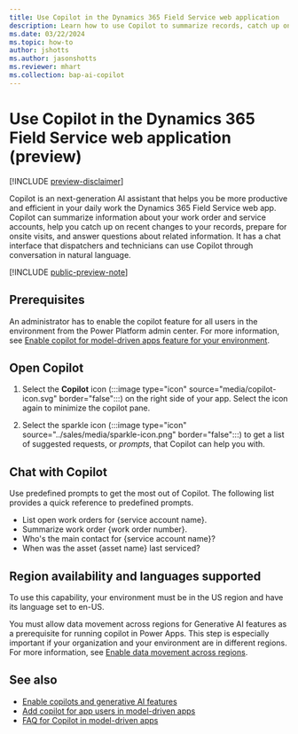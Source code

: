 ```yaml
---
title: Use Copilot in the Dynamics 365 Field Service web application
description: Learn how to use Copilot to summarize records, catch up on recent changes, and prepare for onsite jobs.
ms.date: 03/22/2024
ms.topic: how-to
author: jshotts
ms.author: jasonshotts
ms.reviewer: mhart
ms.collection: bap-ai-copilot
---
```


# Use Copilot in the Dynamics 365 Field Service web application (preview)

[!INCLUDE [preview-disclaimer](../includes/public-preview-banner.md)]

Copilot is an next-generation AI assistant that helps you be more productive and efficient in your daily work the Dynamics 365 Field Service web app. Copilot can summarize information about your work order and service accounts, help you catch up on recent changes to your records, prepare for onsite visits, and answer questions about related information. It has a chat interface that dispatchers and technicians can use Copilot through conversation in natural language.

[!INCLUDE [public-preview-note](../includes/public-preview-note.md)]

## Prerequisites

An administrator has to enable the copilot feature for all users in the environment from the Power Platform admin center. For more information, see [Enable copilot for model-driven apps feature for your environment](/power-apps/maker/model-driven-apps/add-ai-copilot#enable-copilot-for-model-driven-apps-feature-for-your-environment).

## Open Copilot

1. Select the **Copilot** icon (:::image type="icon" source="media/copilot-icon.svg" border="false":::) on the right side of your app. Select the icon again to minimize the copilot pane.

1. Select the sparkle icon (:::image type="icon" source="../sales/media/sparkle-icon.png" border="false":::) to get a list of suggested requests, or *prompts*, that Copilot can help you with.

## Chat with Copilot

Use predefined prompts to get the most out of Copilot. The following list provides a quick reference to predefined prompts.

- List open work orders for {service account name}.
- Summarize work order {work order number}.
- Who's the main contact for {service account name}?
- When was the asset {asset name} last serviced?  

## Region availability and languages supported

To use this capability, your environment must be in the US region and have its language set to en-US.

You must allow data movement across regions for Generative AI features as a prerequisite for running copilot in Power Apps. This step is especially important if your organization and your environment are in different regions. For more information, see [Enable data movement across regions](/power-platform/admin/geographical-availability-copilot#enable-data-movement-across-regions).

## See also

- [Enable copilots and generative AI features](/power-platform/admin/geographical-availability-copilot)
- [Add copilot for app users in model-driven apps](/power-apps/maker/model-driven-apps/add-ai-copilot)
- [FAQ for Copilot in model-driven apps](/power-apps/maker/common/faqs-copilot-model-driven-app)